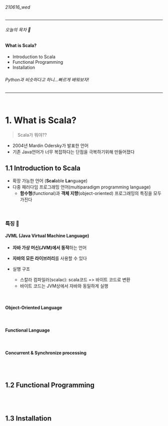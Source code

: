 ###### 210616_wed

<hr>



###### 오늘의 목차 :statue_of_liberty:

#### What is Scala?

- Introduction to Scala
- Functional Programming
- Installation

###### Python과 비슷하다고 하니...빠르게 배워보자!

<hr>
<br>

# 1. What is Scala?

> Scala가 뭐야??

- 2004년 Mardin Odersky가 발표한 언어
- 기존 Java언어가 너무 복잡하다는 단점을 극복하기위해 만들어졌다

## 1.1 Introduction to Scala

- 확장 가능한 언어 (**Scal**able **La**nguage)
- 다중 패러다임 프로그래밍 언어(multiparadigm programming language)
  - **함수형**(functional)과 **객체 지향**(object-oriented) 프로그래밍의 특징을 모두 가진다

<br>

### 특징 :tropical_drink:

#### JVML (Java Virtual Machine Language)

- **자바 가상 머신(JVM)에서 동작**하는 언어
- **자바의 모든 라이브러리**를 사용할 수 있다

- 실행 구조
  - 스칼라 컴파일러(scalac): scala코드 => 바이트 코드로 변환
  - 바이트 코드는 JVM상에서 자바와 동일하게 실행

<br>

#### Object-Oriented Language



<br>

#### Functional Language



<br>

#### Concurrent & Synchronize processing



<br>

<br>

## 1.2 Functional Programming



<br>

<br>

## 1.3 Installation

